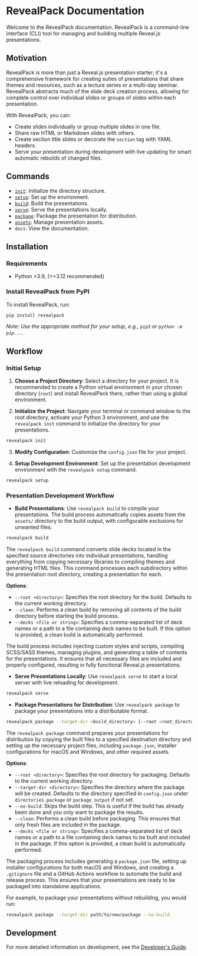 # RevealPack Documentation

Welcome to the RevealPack documentation. RevealPack is a command-line interface (CLI) tool for managing and building multiple Reveal.js presentations.

## Motivation

RevealPack is more than just a Reveal.js presentation starter; it's a comprehensive framework for creating suites of presentations that share themes and resources, such as a lecture series or a multi-day seminar. RevealPack abstracts much of the slide deck creation process, allowing for complete control over individual slides or groups of slides within each presentation. 

With RevealPack, you can:
- Create slides individually or group multiple slides in one file.
- Share raw HTML or Markdown slides with others.
- Create section title slides or decorate the `section` tag with YAML headers.
- Serve your presentation during development with live updating for smart automatic rebuilds of changed files.

## Commands

- [`init`](init.md): Initialize the directory structure.
- [`setup`](setup.md): Set up the environment.
- [`build`](build.md): Build the presentations.
- [`serve`](serve.md): Serve the presentations locally.
- [`package`](package.md): Package the presentation for distribution.
- [`assets`](assets.md): Manage presentation assets.
- `docs`: View the documentation.

## Installation

### Requirements

- Python >3.9, (>=3.12 recommended)

### Install RevealPack from PyPI

To install RevealPack, run:

```bash
pip install revealpack
```

_Note: Use the appropriate method for your setup, e.g., `pip3` or `python -m pip...`._

## Workflow

### Initial Setup

1. **Choose a Project Directory**: Select a directory for your project. It is recommended to create a Python virtual environment in your chosen directory (`root`) and install RevealPack there, rather than using a global environment.

2. **Initialize the Project**: Navigate your terminal or command window to the root directory, activate your Python 3 environment, and use the `revealpack init` command to initialize the directory for your presentations.

```bash
revealpack init
```

3. **Modify Configuration**: Customize the `config.json` file for your project.

4. **Setup Development Environment**: Set up the presentation development environment with the `revealpack setup` command.

```bash
revealpack setup
```

### Presentation Development Workflow

- **Build Presentations**: Use `revealpack build` to compile your presentations. The build process automatically copies assets from the `assets/` directory to the build output, with configurable exclusions for unwanted files.

```bash
revealpack build
```

  The `revealpack build` command converts slide decks located in the specified source directories into individual presentations, handling everything from copying necessary libraries to compiling themes and generating HTML files. This command processes each subdirectory within the presentation root directory, creating a presentation for each.

  **Options**:
  - `--root <directory>`: Specifies the root directory for the build. Defaults to the current working directory.
  - `--clean`: Performs a clean build by removing all contents of the build directory before starting the build process.
  - `--decks <file or string>`: Specifies a comma-separated list of deck names or a path to a file containing deck names to be built. If this option is provided, a clean build is automatically performed.

  The build process includes injecting custom styles and scripts, compiling SCSS/SASS themes, managing plugins, and generating a table of contents for the presentations. It ensures that all necessary files are included and properly configured, resulting in fully functional Reveal.js presentations.

- **Serve Presentations Locally**: Use `revealpack serve` to start a local server with live reloading for development.

```bash
revealpack serve
```

- **Package Presentations for Distribution**: Use `revealpack package` to package your presentations into a distributable format.

```bash
revealpack package --target-dir <build_directory> [--root <root_directory>] [--no-build] [--clean] [--decks <file_or_string>]
```

  The `revealpack package` command prepares your presentations for distribution by copying the built files to a specified destination directory and setting up the necessary project files, including `package.json`, installer configurations for macOS and Windows, and other required assets.

  **Options**:
  - `--root <directory>`: Specifies the root directory for packaging. Defaults to the current working directory.
  - `--target-dir <directory>`: Specifies the directory where the package will be created. Defaults to the directory specified in `config.json` under `directories.package` or `package_output` if not set.
  - `--no-build`: Skips the build step. This is useful if the build has already been done and you only want to package the results.
  - `--clean`: Performs a clean build before packaging. This ensures that only fresh files are included in the package.
  - `--decks <file or string>`: Specifies a comma-separated list of deck names or a path to a file containing deck names to be built and included in the package. If this option is provided, a clean build is automatically performed.

  The packaging process includes generating a `package.json` file, setting up installer configurations for both macOS and Windows, and creating a `.gitignore` file and a GitHub Actions workflow to automate the build and release process. This ensures that your presentations are ready to be packaged into standalone applications.

For example, to package your presentations without rebuilding, you would run:

```bash
revealpack package --target-dir path/to/new/package --no-build
```

## Development

For more detailed information on development, see the [Developer's Guide](dev.md).
